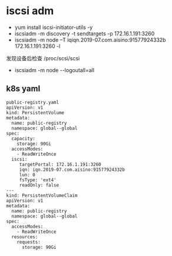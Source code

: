 # iscsi adm

* yum install iscsi-initiator-utils -y
* iscsiadm -m discovery -t sendtargets -p 172.16.1.191:3260
* iscsiadm -m node –T iqiqn.2019-07.com.aisino:91577924332b  172.16.1.191:3260 -l

发现设备后检查 /proc/scsi/scsi 


* iscsiadm -m node --logoutall=all



## k8s yaml

```
public-registry.yaml
apiVersion: v1
kind: PersistentVolume
metadata:
  name: public-registry
  namespace: global--global
spec:
  capacity:
    storage: 90Gi
  accessModes:
    - ReadWriteOnce
  iscsi:
     targetPortal: 172.16.1.191:3260
     iqn: iqn.2019-07.com.aisino:91577924332b
     lun: 0
     fsType: 'ext4'
     readOnly: false
---
kind: PersistentVolumeClaim
apiVersion: v1
metadata:
  name: public-registry
  namespace: global--global
spec:
  accessModes:
    - ReadWriteOnce
  resources:
    requests:
      storage: 90Gi
```
